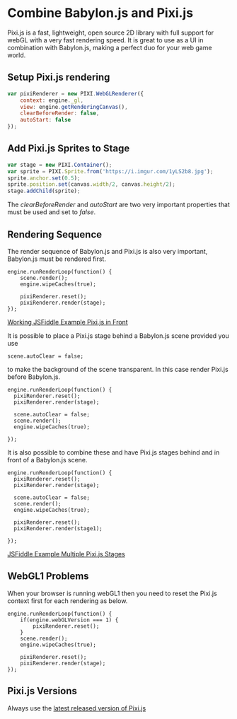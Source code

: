 # Combine Babylon.js and Pixi.js


Pixi.js is a fast, lightweight, open source 2D library with full support for webGL with a very fast rendering speed. It is great to use as a UI in combination with Babylon.js, making a perfect duo for your web game world.


## Setup Pixi.js rendering
```javascript
var pixiRenderer = new PIXI.WebGLRenderer({
    context: engine._gl,
    view: engine.getRenderingCanvas(),
    clearBeforeRender: false,
    autoStart: false
});
```

## Add Pixi.js Sprites to Stage

```javascript
var stage = new PIXI.Container();
var sprite = PIXI.Sprite.from('https://i.imgur.com/1yLS2b8.jpg');
sprite.anchor.set(0.5);
sprite.position.set(canvas.width/2, canvas.height/2);
stage.addChild(sprite);

```
The *clearBeforeRender* and *autoStart* are two very important properties that must be used and set to *false*.

## Rendering Sequence
The render sequence of Babylon.js and Pixi.js is also very important, Babylon.js must be rendered first.

```
engine.runRenderLoop(function() {   
    scene.render();    	
    engine.wipeCaches(true);
  
    pixiRenderer.reset();
    pixiRenderer.render(stage);
});
```

[Working JSFiddle Example Pixi.js in Front](https://jsfiddle.net/y5q7Lb1v/40/)

It is possible to place a Pixi.js stage behind a Babylon.js scene provided you use

```
scene.autoClear = false;
```

to make the background of the scene transparent. In this case render Pixi.js before Babylon.js.

```
engine.runRenderLoop(function() {   
  pixiRenderer.reset();
  pixiRenderer.render(stage);
  
  scene.autoClear = false;
  scene.render();    	
  engine.wipeCaches(true);
   
});
```

It is also possible to combine these and have Pixi.js stages behind and in front of a Babylon.js scene.

```
engine.runRenderLoop(function() {   
  pixiRenderer.reset();
  pixiRenderer.render(stage);
  
  scene.autoClear = false;
  scene.render();    	
  engine.wipeCaches(true);
  
  pixiRenderer.reset();
  pixiRenderer.render(stage1);
 
});
```

[JSFiddle Example Multiple Pixi.js Stages](https://jsfiddle.net/y5q7Lb1v/42/)

## WebGL1 Problems


When your browser is running webGL1 then you need to reset the Pixi.js context first for each rendering as below.

```
engine.runRenderLoop(function() { 
    if(engine.webGLVersion === 1) {
        pixiRenderer.reset();
    }
    scene.render();    	
    engine.wipeCaches(true);
  
    pixiRenderer.reset();
    pixiRenderer.render(stage);
});
```


## Pixi.js Versions

Always use the [latest released version of Pixi.js](https://github.com/pixijs/pixi.js/releases)